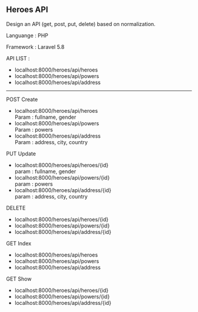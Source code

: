 ## Heroes API

Design an API (get, post, put, delete) based on normalization.

<p>Languange : PHP</p>
<p>Framework : Laravel 5.8</p>


API LIST :

<ul>
    <li>localhost:8000/heroes/api/heroes</li>
    <li>localhost:8000/heroes/api/powers</li>
    <li>localhost:8000/heroes/api/address</li>
</ul>

------------------------------------------------

POST Create

-   localhost:8000/heroes/api/heroes<br>
    Param : fullname, gender
    <br>
-   localhost:8000/heroes/api/powers<br>
    Param : powers
    <br>
-   localhost:8000/heroes/api/address<br>
    Param : address, city, country
    <br>

PUT Update

-   localhost:8000/heroes/api/heroes/{id}<br>
    param : fullname, gender<br>
-   localhost:8000/heroes/api/powers/{id}<br>
    param : powers<br>
-   localhost:8000/heroes/api/address/{id}<br>
    param : address, city, country<br>

DELETE 

-   localhost:8000/heroes/api/heroes/{id}<br>
-   localhost:8000/heroes/api/powers/{id}<br>
-   localhost:8000/heroes/api/address/{id}<br>

GET Index

-   localhost:8000/heroes/api/heroes<br>
-   localhost:8000/heroes/api/powers<br>
-   localhost:8000/heroes/api/address<br>

GET Show

-   localhost:8000/heroes/api/heroes/{id}<br>
-   localhost:8000/heroes/api/powers/{id}<br>
-   localhost:8000/heroes/api/address/{id}<br>
